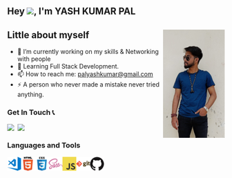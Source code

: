 ## Hey <img src="https://github.com/TheDudeThatCode/TheDudeThatCode/blob/master/Assets/Hi.gif" width="29px">, I'm YASH KUMAR PAL <br/>
## Little about myself <img align="right" alt="Octocat" height="250px" src="yashk.png"> 

<!-- Basic Introduction -->
- 🔭 I’m currently working on my skills & Networking with people
- 🌱 Learning Full Stack Development.
- 📫 How to reach me: palyashkumar@gmail.com 
- ⚡ A person who never made a mistake never tried anything. 
### Get In Touch 📞 <a href="https://www.linkedin.com/in/yash-kumar-pal/">
<img align="left" width="24px" src="https://cdn.jsdelivr.net/npm/simple-icons@v3/icons/linkedin.svg"  /> </a> 
<a href="mailto:palyashkumar@gmail.com"> <img align="left" width="26px" src="https://cdn.jsdelivr.net/npm/simple-icons@v3/icons/gmail.svg" /> </a> 
<br />
### Languages and Tools 
<img align="left" alt="Visual Studio Code" width="32px" src="https://raw.githubusercontent.com/github/explore/80688e429a7d4ef2fca1e82350fe8e3517d3494d/topics/visual-studio-code/visual-studio-code.png" />
<img align="left" alt="HTML5" width="32px" src="https://raw.githubusercontent.com/github/explore/80688e429a7d4ef2fca1e82350fe8e3517d3494d/topics/html/html.png" />
<img align="left" alt="CSS3" width="32px" src="https://raw.githubusercontent.com/github/explore/80688e429a7d4ef2fca1e82350fe8e3517d3494d/topics/css/css.png" /> 
<img align="left" alt="Sass" width="32px" src="https://raw.githubusercontent.com/github/explore/80688e429a7d4ef2fca1e82350fe8e3517d3494d/topics/sass/sass.png" /> 
<img align="left" alt="JavaScript" width="32px" src="https://raw.githubusercontent.com/github/explore/80688e429a7d4ef2fca1e82350fe8e3517d3494d/topics/javascript/javascript.png" />
<img align="left" alt="Git" width="32px" src="https://raw.githubusercontent.com/github/explore/80688e429a7d4ef2fca1e82350fe8e3517d3494d/topics/git/git.png" />
<img align="left" alt="GitHub" width="32px" src="https://raw.githubusercontent.com/github/explore/78df643247d429f6cc873026c0622819ad797942/topics/github/github.png" />
 <br> <br>
